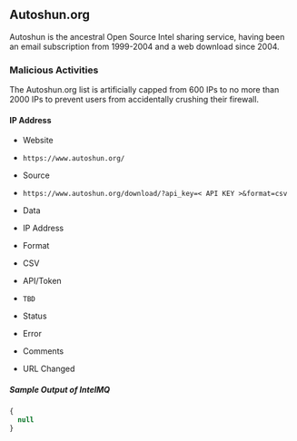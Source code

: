 ## Autoshun.org

Autoshun is the ancestral Open Source Intel sharing service, having been an
email subscription from 1999-2004 and a web download since 2004.

### Malicious Activities

The Autoshun.org list is artificially capped from 600 IPs to no more than 2000
IPs to prevent users from accidentally crushing their firewall.

#### IP Address
>
* Website
 - `https://www.autoshun.org/`
* Source
 - `https://www.autoshun.org/download/?api_key=< API KEY >&format=csv`
* Data
 - IP Address
* Format
 - CSV
* API/Token
 - `TBD`
* Status
 - Error
* Comments
 - URL Changed

##### Sample Output of IntelMQ

```javascript
{
  null
}
```